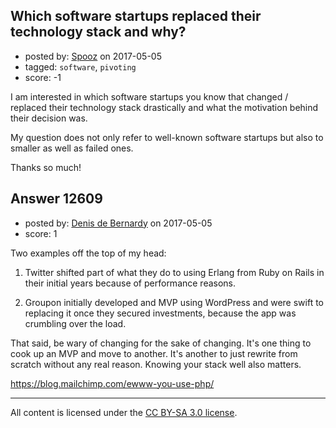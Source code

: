 ## Which software startups replaced their technology stack and why?

- posted by: [Spooz](https://stackexchange.com/users/4806683/spooz) on 2017-05-05
- tagged: `software`, `pivoting`
- score: -1

I am interested in which software startups you know that changed / replaced their technology stack drastically and what the motivation behind their decision was.

My question does not only refer to well-known software startups but also to smaller as well as failed ones.

Thanks so much!


## Answer 12609

- posted by: [Denis de Bernardy](https://stackexchange.com/users/182468/denis-de-bernardy) on 2017-05-05
- score: 1

Two examples off the top of my head:

1. Twitter shifted part of what they do to using Erlang from Ruby on Rails in their initial years because of performance reasons.

2. Groupon initially developed and MVP using WordPress and were swift to replacing it once they secured investments, because the app was crumbling over the load.

That said, be wary of changing for the sake of changing. It's one thing to cook up an MVP and move to another. It's another to just rewrite from scratch without any real reason. Knowing your stack well also matters.

https://blog.mailchimp.com/ewww-you-use-php/



---

All content is licensed under the [CC BY-SA 3.0 license](https://creativecommons.org/licenses/by-sa/3.0/).
